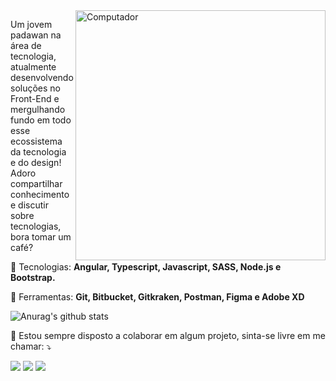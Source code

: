 <img src="https://raw.githubusercontent.com/MicaelliMedeiros/micaellimedeiros/master/image/computer-illustration.png" min-width="400px" max-width="400px" width="400px" align="right" alt="Computador">

<p align="left"> 
  Um jovem padawan na área de tecnologia, atualmente desenvolvendo soluções no Front-End e mergulhando fundo em todo esse ecossistema da tecnologia e do design!
  Adoro compartilhar conhecimento e discutir sobre tecnologias, bora tomar um café?
</p>

<p align="left">
  🦄 Tecnologias: <strong>Angular, Typescript, Javascript, SASS, Node.js e Bootstrap.</strong>
</p>

<p align="left">
  💼 Ferramentas: <strong>Git, Bitbucket, Gitkraken, Postman, Figma e Adobe XD</strong>
</p>

![Anurag's github stats](https://github-readme-stats.vercel.app/api?username=phedrakeson&show_icons=true&theme=dracula)


<p align="left">
  💌 Estou sempre disposto a colaborar em algum projeto, sinta-se livre em me chamar: ⤵️
</p>

<p align="left">
  <a href="mailto:gabrield.developer@gmail.com" alt="Gmail">
  <img src="https://img.shields.io/badge/-Gmail-FF0000?style=flat-square&labelColor=FF0000&logo=gmail&logoColor=white&link=gabrield.developer@gmail.com" /></a>

  <a href="https://www.linkedin.com/in/gabedev/" alt="Linkedin">
  <img src="https://img.shields.io/badge/-Linkedin-0e76a8?style=flat-square&logo=Linkedin&logoColor=white&link=https://www.linkedin.com/in/gabedev/" /></a>

  <a href="https://www.instagram.com/phedrakeson/" alt="Instagram">
  <img src="https://img.shields.io/badge/-Instagram-DF0174?style=flat-square&labelColor=DF0174&logo=instagram&logoColor=white&link=https://www.instagram.com/phedrakeson/"/></a>
</p>  
